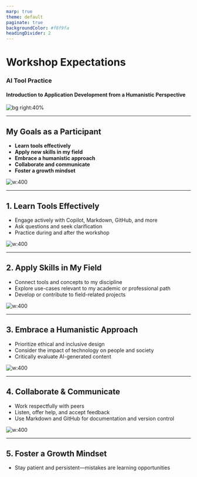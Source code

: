 ```yaml
---
marp: true
theme: default
paginate: true
backgroundColor: #f8f9fa
headingDivider: 2
---
```


# Workshop Expectations  
### AI Tool Practice  
#### Introduction to Application Development from a Humanistic Perspective

![bg right:40%](https://images.unsplash.com/photo-1519389950473-47ba0277781c?auto=format&fit=crop&w=800&q=80)

---

## My Goals as a Participant

- **Learn tools effectively**
- **Apply new skills in my field**
- **Embrace a humanistic approach**
- **Collaborate and communicate**
- **Foster a growth mindset**

![w:400](https://images.unsplash.com/photo-1461749280684-dccba630e2f6?auto=format&fit=crop&w=400&q=80)

---

## 1. Learn Tools Effectively

- Engage actively with Copilot, Markdown, GitHub, and more
- Ask questions and seek clarification  
- Practice during and after the workshop

![w:400](https://cdn.pixabay.com/photo/2017/01/10/19/05/learning-1978196_1280.jpg)

---

## 2. Apply Skills in My Field

- Connect tools and concepts to my discipline  
- Explore use-cases relevant to my academic or professional path  
- Develop or contribute to field-related projects

![w:400](https://images.unsplash.com/photo-1506744038136-46273834b3fb?auto=format&fit=crop&w=400&q=80)

---

## 3. Embrace a Humanistic Approach

- Prioritize ethical and inclusive design  
- Consider the impact of technology on people and society  
- Critically evaluate AI-generated content

![w:400](https://images.unsplash.com/photo-1503676382389-4809596d5290?auto=format&fit=crop&w=400&q=80)

---

## 4. Collaborate & Communicate

- Work respectfully with peers  
- Listen, offer help, and accept feedback  
- Use Markdown and GitHub for documentation and version control

![w:400](https://images.unsplash.com/photo-1515378791036-0648a3ef77b2?auto=format&fit=crop&w=400&q=80)

---

## 5. Foster a Growth Mindset

- Stay patient and persistent—mistakes are learning opportunities
